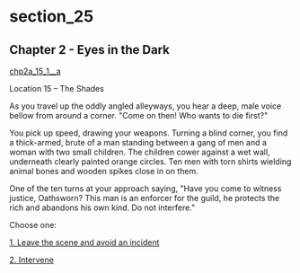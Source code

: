 
# section_25

## Chapter 2 - Eyes in the Dark

[chp2a_15_1__a](../../decomp/app/src/main/res/raw/chp2a_15_1__a.mp3 ':include :type=audio')

Location 15 – The Shades

As you travel up the oddly angled alleyways, you hear a deep, male voice bellow from around a corner. "Come on then! Who wants to die first?"

You pick up speed, drawing your weapons. Turning a blind corner, you find a thick-armed, brute of a man standing between a gang of men and a woman with two small children. The children cower against a wet wall, underneath clearly painted orange circles. Ten men with torn shirts wielding animal bones and wooden spikes close in on them.

One of the ten turns at your approach saying, "Have you come to witness justice, Oathsworn? This man is an enforcer for the guild, he protects the rich and abandons his own kind. Do not interfere."


Choose one:

[1. Leave the scene and avoid an incident](output/chapter2/section_26.md)

[2. Intervene](output/chapter2/section_27.md)


